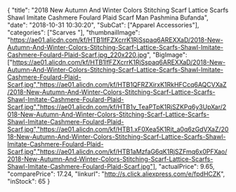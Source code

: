 {
	"title": "2018 New Autumn And Winter Colors Stitching Scarf Lattice Scarfs Shawl Imitate Cashmere Foulard Plaid Scarf Man Pashmina Bufanda",
	"date": "2018-10-31 10:30:20",
	"SubCat": ["Apparel Accessories"],
	"categories": ["Scarves "],
	"thumbnailImage": "https://ae01.alicdn.com/kf/HTB1lfFZXcrrK1RjSspaq6AREXXaD/2018-New-Autumn-And-Winter-Colors-Stitching-Scarf-Lattice-Scarfs-Shawl-Imitate-Cashmere-Foulard-Plaid-Scarf.jpg_220x220.jpg",
	"BigImage": ["https://ae01.alicdn.com/kf/HTB1lfFZXcrrK1RjSspaq6AREXXaD/2018-New-Autumn-And-Winter-Colors-Stitching-Scarf-Lattice-Scarfs-Shawl-Imitate-Cashmere-Foulard-Plaid-Scarf.jpg","https://ae01.alicdn.com/kf/HTB1QFRZXirxK1RkHFCcq6AQCVXaZ/2018-New-Autumn-And-Winter-Colors-Stitching-Scarf-Lattice-Scarfs-Shawl-Imitate-Cashmere-Foulard-Plaid-Scarf.jpg","https://ae01.alicdn.com/kf/HTB1v_TeaPTpK1RjSZKPq6y3UpXar/2018-New-Autumn-And-Winter-Colors-Stitching-Scarf-Lattice-Scarfs-Shawl-Imitate-Cashmere-Foulard-Plaid-Scarf.jpg","https://ae01.alicdn.com/kf/HTB1.xF0Xea5K1Rjt_a0q6zGdVXaZ/2018-New-Autumn-And-Winter-Colors-Stitching-Scarf-Lattice-Scarfs-Shawl-Imitate-Cashmere-Foulard-Plaid-Scarf.jpg","https://ae01.alicdn.com/kf/HTB1aMzfaG6qK1RjSZFmq6x0PFXao/2018-New-Autumn-And-Winter-Colors-Stitching-Scarf-Lattice-Scarfs-Shawl-Imitate-Cashmere-Foulard-Plaid-Scarf.jpg"],
	"actualPrice": 9.65,
	"comparePrice": 17.24,
	"linkurl": "http://s.click.aliexpress.com/e/fpdHCZK",
	"inStock": 65
}
